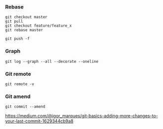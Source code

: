 
### Rebase

```
git checkout master
git pull
git checkout feature/feature_x
git rebase master

git push -f

```
### Graph

```
git log --graph --all --decorate --oneline
```

### Git remote

```
git remote -v
```

### Git amend

```
git commit --amend
```
https://medium.com/@igor_marques/git-basics-adding-more-changes-to-your-last-commit-1629344cb9a8
